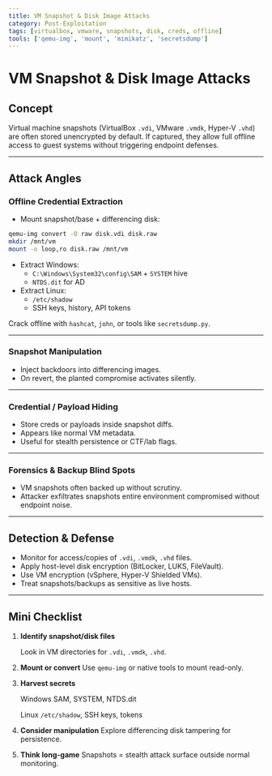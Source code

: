 ```yaml
---
title: VM Snapshot & Disk Image Attacks
category: Post-Exploitation
tags: [virtualbox, vmware, snapshots, disk, creds, offline]
tools: ['qemu-img', 'mount', 'mimikatz', 'secretsdump']
---
```


# VM Snapshot & Disk Image Attacks

## Concept
Virtual machine snapshots (VirtualBox `.vdi`, VMware `.vmdk`, Hyper-V `.vhd`) are often stored unencrypted by default.  If captured, they allow full offline access to guest systems without triggering endpoint defenses.

---

## Attack Angles

### Offline Credential Extraction
- Mount snapshot/base + differencing disk:
```bash
qemu-img convert -O raw disk.vdi disk.raw
mkdir /mnt/vm
mount -o loop,ro disk.raw /mnt/vm
```

- Extract Windows:
  - `C:\Windows\System32\config\SAM` + `SYSTEM` hive
  - `NTDS.dit` for AD
- Extract Linux:
  - `/etc/shadow`
  - SSH keys, history, API tokens

Crack offline with `hashcat`, `john`, or tools like `secretsdump.py`.

------

### Snapshot Manipulation

- Inject backdoors into differencing images.
- On revert, the planted compromise activates silently.

------

### Credential / Payload Hiding

- Store creds or payloads inside snapshot diffs.
- Appears like normal VM metadata.
- Useful for stealth persistence or CTF/lab flags.

------

### Forensics & Backup Blind Spots

- VM snapshots often backed up without scrutiny.
- Attacker exfiltrates snapshots entire environment compromised without endpoint noise.

------

## Detection & Defense

- Monitor for access/copies of `.vdi`, `.vmdk`, `.vhd` files.
- Apply host-level disk encryption (BitLocker, LUKS, FileVault).
- Use VM encryption (vSphere, Hyper-V Shielded VMs).
- Treat snapshots/backups as sensitive as live hosts.

------

## Mini Checklist

1. **Identify snapshot/disk files**
    
    Look in VM directories for `.vdi`, `.vmdk`, `.vhd`.
2. **Mount or convert**
    Use `qemu-img` or native tools to mount read-only.
3. **Harvest secrets**
   
   Windows SAM, SYSTEM, NTDS.dit
   
   Linux `/etc/shadow`, SSH keys, tokens
4. **Consider manipulation**
    Explore differencing disk tampering for persistence.
5. **Think long-game**
    Snapshots = stealth attack surface outside normal monitoring.